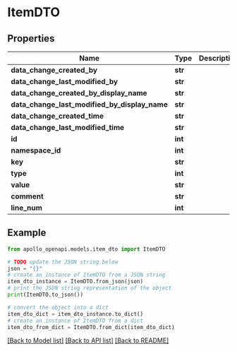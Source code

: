 # ItemDTO


## Properties

Name | Type | Description | Notes
------------ | ------------- | ------------- | -------------
**data_change_created_by** | **str** |  | [optional] 
**data_change_last_modified_by** | **str** |  | [optional] 
**data_change_created_by_display_name** | **str** |  | [optional] 
**data_change_last_modified_by_display_name** | **str** |  | [optional] 
**data_change_created_time** | **str** |  | [optional] 
**data_change_last_modified_time** | **str** |  | [optional] 
**id** | **int** |  | [optional] 
**namespace_id** | **int** |  | [optional] 
**key** | **str** |  | [optional] 
**type** | **int** |  | [optional] 
**value** | **str** |  | [optional] 
**comment** | **str** |  | [optional] 
**line_num** | **int** |  | [optional] 

## Example

```python
from apollo_openapi.models.item_dto import ItemDTO

# TODO update the JSON string below
json = "{}"
# create an instance of ItemDTO from a JSON string
item_dto_instance = ItemDTO.from_json(json)
# print the JSON string representation of the object
print(ItemDTO.to_json())

# convert the object into a dict
item_dto_dict = item_dto_instance.to_dict()
# create an instance of ItemDTO from a dict
item_dto_from_dict = ItemDTO.from_dict(item_dto_dict)
```
[[Back to Model list]](../README.md#documentation-for-models) [[Back to API list]](../README.md#documentation-for-api-endpoints) [[Back to README]](../README.md)


